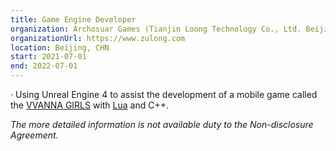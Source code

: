 ```yaml
---
title: Game Engine Developer
organization: Archosuar Games (Tianjin Loong Technology Co., Ltd. Beijing Branch)
organizationUrl: https://www.zulong.com
location: Beijing, CHN
start: 2021-07-01
end: 2022-07-01
---
```


·	Using Unreal Engine 4 to assist the development of a mobile game called the [VVANNA GIRLS](https://www.bilibili.com/video/BV1yS4y1v7jq?share_source=copy_web) with [Lua](https://github.com/Ezharjan/LuaBasics) and C++.

_The more detailed information is not available duty to the Non-disclosure Agreement._


<br>


